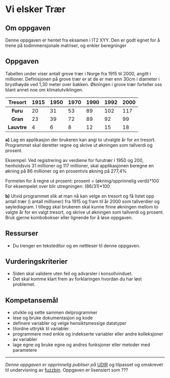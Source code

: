 Vi elsker Trær
==============

Om oppgaven
-----------
Denne oppgaven er hentet fra eksamen i IT2 XYY. Den er godt egnet for å trene på todimmensjonale matriser, og enkler beregninger

Oppgaven
--------
Tabellen under viser antall grove trær i Norge fra 1915 til 2000, angitt i millioner. Definisjonen på grove trær er at de er mer enn 30cm i diameter i brysthøyde ved 1,30 meter over bakken. Økningen i grove trær forteller oss blant annet noe om klimatutviklingen.

|   Tresort   | 1915 | 1950 | 1970 | 1990 | 1992 | 2000 |
|:-----------:|------|------|------|------|------|------|
| **Furu**    | 20   | 31   | 53   | 89   | 102  | 117  |
| **Gran**    | 23   | 39   | 72   | 89   | 92   | 99   |
| **Lauvtre** | 4    | 6    | 8    | 12   | 15   | 18   |

**a)** Lag en applikasjon der brukeren kan angi to utvalgte år for *en* tresort. Programmet skal deretter regne og skrive ut økningen som tallverdi og prosent.

Eksempel: Ved registrering av verdiene for furutrær i 1950 og 200, henholdsvis 31 millioner og 117 millioner, skal applikasjonen beregne en økning på 86 millioner og en prosentvis økning på 277,4%

Formelen for å regne ut prosent: prosent = (økning/opprinnelig verdi)*100
For eksempelet over blir utregningen: (86/31)*100

**b)** Utvid programmet slik at man nå kan velge en tresort og få listet opp antall trær (i antall  millioner) fra 1915 og fram til år 2000 som tallverdier og søylediagram. I tillegg skal brukeren skal kunne finne økningen mellom to valgte år for en valgt tresort, og skrive ut økningen som tallverdi og prosent.	Bruk gjerne kombobokser eller lignende for å løse oppgaven.

Ressurser
---------
* Du trenger en teksteditor og en nettleser til denne oppgaven.

Vurderingskriterier
-------------------
* Siden skal validere uten feil og advarsler i konsollvinduet.
* Det skal komme klart frem av forklaringen hvordan du har løst problemet.

Kompetansemål
-------------
* utvikle og sette sammen delprogrammer
* lese og bruke dokumentasjon og kode
* definere variabler og velge hensiktsmessige datatyper
* tilordne uttrykk til variabler
* programmere med enkle og indekserte variabler eller andre kolleksjoner av variabler
* lage egne og bruke egne og andres funksjoner eller metoder med parametere

---

_Denne oppgaven er opprinnelig publiser på_ [UDIR](https://dok.udir.no/EksamensOppgaver.aspx?proveType=EV) og tilpasset og omskrevet til undervisning av [fuzzbin](https://github.com/fuzzbin). Oppgaven er lisensiert som ???
